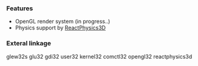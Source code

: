 ### Features
* OpenGL render system  (in progress..)
* Physics support by <a href="https://github.com/DanielChappuis/reactphysics3d">ReactPhysics3D</a>
⁭⁯⁮⁭⁬⁫⁪
### Exteral linkage
glew32s  glu32  gdi32  user32  kernel32  comctl32  opengl32  reactphysics3d

